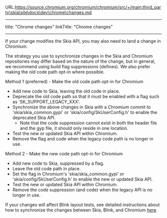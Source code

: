 URL:https://source.chromium.org/chromium/chromium/src/+/main:third_party\skia\site\docs\dev\chrome\changes.md

---
title: "Chrome changes"
linkTitle: "Chrome changes"

---


If your change modifies the Skia API, you may also need to land a change in Chromium.

The strategy you use to synchronize changes in the Skia and Chromium
repositories may differ based on the nature of the change, but in general, we
recommend using build flag suppressions \(defines\)\.
We also prefer making the old code path opt-in where possible.

Method 1 \(preferred\) \- Make the old code path opt\-in for Chromium

  * Add new code to Skia, leaving the old code in place.
  * Deprecate the old code path so that it must be enabled with a flag such as
    'SK_SUPPORT_LEGACY_XXX'.
  * Synchronize the above changes in Skia with a Chromium commit to
    'skia/skia_common.gypi' or 'skia/config/SkUserConfig.h' to enable the
    deprecated Skia API.
      * Note that the code suppression cannot exist in both the header file and
      the gyp file, it should only reside in one location.
  * Test the new or updated Skia API within Chromium.
  * Remove the flag and code when the legacy code path is no longer in use.

Method 2 \- Make the new code path opt\-in for Chromium

  * Add new code to Skia, suppressed by a flag.
  * Leave the old code path in place.
  * Set the flag in Chromium's 'skia/skia_common.gypi' or
    'skia/config/SkUserConfig.h' to enable the new or updated Skia API.
  * Test the new or updated Skia API within Chromium.
  * Remove the code suppression \(and code\) when the legacy API is no longer
    in use.

If your changes will affect Blink layout tests, see detailed instructions about
how to synchronize the changes between Skia, Blink, and Chromium [here](../blink).

